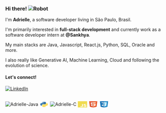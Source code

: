 
### Hi there! <img src="https://raw.githubusercontent.com/Tarikul-Islam-Anik/Telegram-Animated-Emojis/main/Smileys/Robot.webp" alt="Robot" width="25" height="25" />

I'm **Adrielle**, a software developer living in São Paulo, Brasil.

I'm primarily interested in **full-stack development** and currently work as a
software developer intern at **@Sankhya**.

My main stacks are Java, Javascript, React.js, Python, SQL, Oracle and more.

I also really like Generative AI, Machine Learning, Cloud and following the evolution of science.

#### Let's connect!
[<img alt="LinkedIn" src="https://img.shields.io/badge/LinkedIn-%230E76A8.svg?&style=for-the-badge&logo=LinkedIn&logoColor=white" />](https://www.linkedin.com/in/adrielle-marques-773268142/)

  <div style="display: inline_block" align=""><br>
  <img align="center" alt="Adrielle-Java" height="20" width="30" src="https://www.svgrepo.com/show/184143/java.svg">
  <img align="center" alt="Adrielle-Python" height="20" width="30" src="https://raw.githubusercontent.com/devicons/devicon/master/icons/python/python-original.svg">
  <img align="center" alt="Adrielle-C" height="30" width="30" src="https://img.icons8.com/?size=100&id=mfkStOwP4EC0&format=png&color=000000">
  <img align="center" alt="Adrielle-Js" height="20" width="30" src="https://raw.githubusercontent.com/devicons/devicon/master/icons/javascript/javascript-plain.svg">
  <img align="center" alt="Adrielle-HTML" height="20" width="30" src="https://raw.githubusercontent.com/devicons/devicon/master/icons/html5/html5-original.svg">
  <img align="center" alt="Adrielle-CSS" height="20" width="30" src="https://raw.githubusercontent.com/devicons/devicon/master/icons/css3/css3-original.svg">

</div>
 
  ##

